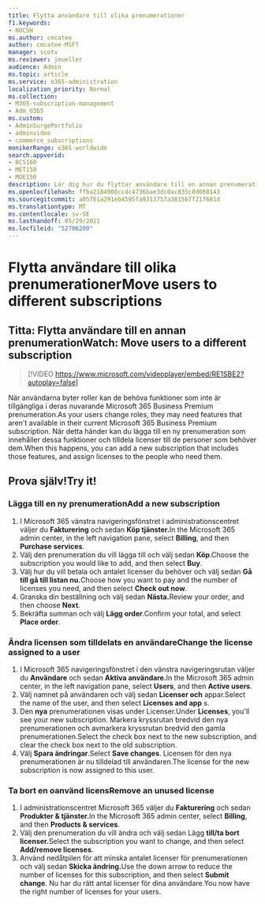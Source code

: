 ```yaml
---
title: Flytta användare till olika prenumerationer
f1.keywords:
- NOCSH
ms.author: cmcatee
author: cmcatee-MSFT
manager: scotv
ms.reviewer: jmueller
audience: Admin
ms.topic: article
ms.service: o365-administration
localization_priority: Normal
ms.collection:
- M365-subscription-management
- Adm_O365
ms.custom:
- AdminSurgePortfolio
- adminvideo
- commerce_subscriptions
monikerRange: o365-worldwide
search.appverid:
- BCS160
- MET150
- MOE150
description: Lär dig hur du flyttar användare till en annan prenumeration när du behöver nya funktioner.
ms.openlocfilehash: ffba2184908ccdc4736bae3dc0ac835c0d088143
ms.sourcegitcommit: a05f61a291eb4595fa9313757a3815b7f217681d
ms.translationtype: MT
ms.contentlocale: sv-SE
ms.lasthandoff: 05/29/2021
ms.locfileid: "52706280"
---
```

# <a name="move-users-to-different-subscriptions"></a><span data-ttu-id="174d7-103">Flytta användare till olika prenumerationer</span><span class="sxs-lookup"><span data-stu-id="174d7-103">Move users to different subscriptions</span></span>

## <a name="watch-move-users-to-a-different-subscription"></a><span data-ttu-id="174d7-104">Titta: Flytta användare till en annan prenumeration</span><span class="sxs-lookup"><span data-stu-id="174d7-104">Watch: Move users to a different subscription</span></span>

> [!VIDEO https://www.microsoft.com/videoplayer/embed/RE1SBE2?autoplay=false]

<span data-ttu-id="174d7-105">När användarna byter roller kan de behöva funktioner som inte är tillgängliga i deras nuvarande Microsoft 365 Business Premium prenumeration.</span><span class="sxs-lookup"><span data-stu-id="174d7-105">As your users change roles, they may need features that aren't available in their current Microsoft 365 Business Premium subscription.</span></span> <span data-ttu-id="174d7-106">När detta händer kan du lägga till en ny prenumeration som innehåller dessa funktioner och tilldela licenser till de personer som behöver dem.</span><span class="sxs-lookup"><span data-stu-id="174d7-106">When this happens, you can add a new subscription that includes those features, and assign licenses to the people who need them.</span></span>

## <a name="try-it"></a><span data-ttu-id="174d7-107">Prova själv!</span><span class="sxs-lookup"><span data-stu-id="174d7-107">Try it!</span></span>

### <a name="add-a-new-subscription"></a><span data-ttu-id="174d7-108">Lägga till en ny prenumeration</span><span class="sxs-lookup"><span data-stu-id="174d7-108">Add a new subscription</span></span>

1. <span data-ttu-id="174d7-109">I Microsoft 365 vänstra navigeringsfönstret i administrationscentret väljer du **Fakturering** och sedan **Köp tjänster.**</span><span class="sxs-lookup"><span data-stu-id="174d7-109">In the Microsoft 365 admin center, in the left navigation pane, select **Billing**, and then **Purchase services**.</span></span>
1. <span data-ttu-id="174d7-110">Välj den prenumeration du vill lägga till och välj sedan **Köp**.</span><span class="sxs-lookup"><span data-stu-id="174d7-110">Choose the subscription you would like to add, and then select **Buy**.</span></span>
1. <span data-ttu-id="174d7-111">Välj hur du vill betala och antalet licenser du behöver och välj sedan **Gå till gå till listan nu.**</span><span class="sxs-lookup"><span data-stu-id="174d7-111">Choose how you want to pay and the number of licenses you need, and then select **Check out now**.</span></span>
1. <span data-ttu-id="174d7-112">Granska din beställning och välj sedan **Nästa.**</span><span class="sxs-lookup"><span data-stu-id="174d7-112">Review your order, and then choose **Next**.</span></span>
1. <span data-ttu-id="174d7-113">Bekräfta summan och välj **Lägg order**.</span><span class="sxs-lookup"><span data-stu-id="174d7-113">Confirm your total, and select **Place order**.</span></span>

### <a name="change-the-license-assigned-to-a-user"></a><span data-ttu-id="174d7-114">Ändra licensen som tilldelats en användare</span><span class="sxs-lookup"><span data-stu-id="174d7-114">Change the license assigned to a user</span></span>

1. <span data-ttu-id="174d7-115">I Microsoft 365 navigeringsfönstret i den vänstra navigeringsrutan väljer du **Användare** och sedan **Aktiva användare.**</span><span class="sxs-lookup"><span data-stu-id="174d7-115">In the Microsoft 365 admin center, in the left navigation pane, select **Users**, and then **Active users**.</span></span>
1. <span data-ttu-id="174d7-116">Välj namnet på användaren och välj sedan **Licenser och** appar.</span><span class="sxs-lookup"><span data-stu-id="174d7-116">Select the name of the user, and then select **Licenses and app** s.</span></span>
1. <span data-ttu-id="174d7-117">Den **nya** prenumerationen visas under Licenser.</span><span class="sxs-lookup"><span data-stu-id="174d7-117">Under **Licenses**, you'll see your new subscription.</span></span> <span data-ttu-id="174d7-118">Markera kryssrutan bredvid den nya prenumerationen och avmarkera kryssrutan bredvid den gamla prenumerationen.</span><span class="sxs-lookup"><span data-stu-id="174d7-118">Select the check box next to the new subscription, and clear the check box next to the old subscription.</span></span>
1. <span data-ttu-id="174d7-119">Välj **Spara ändringar**.</span><span class="sxs-lookup"><span data-stu-id="174d7-119">Select **Save changes**.</span></span> <span data-ttu-id="174d7-120">Licensen för den nya prenumerationen är nu tilldelad till användaren.</span><span class="sxs-lookup"><span data-stu-id="174d7-120">The license for the new subscription is now assigned to this user.</span></span>

### <a name="remove-an-unused-license"></a><span data-ttu-id="174d7-121">Ta bort en oanvänd licens</span><span class="sxs-lookup"><span data-stu-id="174d7-121">Remove an unused license</span></span>

1. <span data-ttu-id="174d7-122">I administrationscentret Microsoft 365 väljer du **Fakturering** och sedan **Produkter & tjänster.**</span><span class="sxs-lookup"><span data-stu-id="174d7-122">In the Microsoft 365 admin center, select **Billing**, and then **Products & services**.</span></span>
1. <span data-ttu-id="174d7-123">Välj den prenumeration du vill ändra och välj sedan Lägg **till/ta bort licenser.**</span><span class="sxs-lookup"><span data-stu-id="174d7-123">Select the subscription you want to change, and then select **Add/remove licenses**.</span></span>
1. <span data-ttu-id="174d7-124">Använd nedåtpilen för att minska antalet licenser för prenumerationen och välj sedan **Skicka ändring.**</span><span class="sxs-lookup"><span data-stu-id="174d7-124">Use the down arrow to reduce the number of licenses for this subscription, and then select **Submit change**.</span></span> <span data-ttu-id="174d7-125">Nu har du rätt antal licenser för dina användare.</span><span class="sxs-lookup"><span data-stu-id="174d7-125">You now have the right number of licenses for your users.</span></span>
